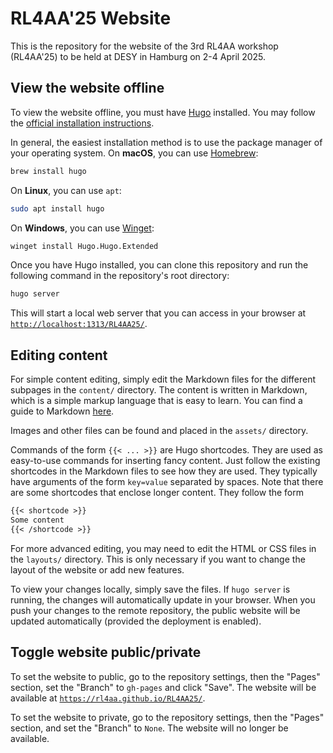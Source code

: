 # RL4AA'25 Website

This is the repository for the website of the 3rd RL4AA workshop (RL4AA'25) to be held at DESY in Hamburg on 2-4 April 2025.

## View the website offline

To view the website offline, you must have [Hugo](https://gohugo.io/) installed. You may follow the [official installation instructions](https://gohugo.io/installation/).

In general, the easiest installation method is to use the package manager of your operating system. On **macOS**, you can use [Homebrew](https://brew.sh/):

```bash
brew install hugo
```

On **Linux**, you can use `apt`:

```bash
sudo apt install hugo
```

On **Windows**, you can use [Winget](https://docs.microsoft.com/en-us/windows/package-manager/winget/):

```bash
winget install Hugo.Hugo.Extended
```

Once you have Hugo installed, you can clone this repository and run the following command in the repository's root directory:

```bash
hugo server
```

This will start a local web server that you can access in your browser at [`http://localhost:1313/RL4AA25/`](http://localhost:1313/RL4AA25/).

## Editing content

For simple content editing, simply edit the Markdown files for the different subpages in the `content/` directory. The content is written in Markdown, which is a simple markup language that is easy to learn. You can find a guide to Markdown [here](https://www.markdownguide.org/).

Images and other files can be found and placed in the `assets/` directory.

Commands of the form `{{< ... >}}` are Hugo shortcodes. They are used as easy-to-use commands for inserting fancy content. Just follow the existing shortcodes in the Markdown files to see how they are used. They typically have arguments of the form `key=value` separated by spaces. Note that there are some shortcodes that enclose longer content. They follow the form

```markdown
{{< shortcode >}}
Some content
{{< /shortcode >}}
```

For more advanced editing, you may need to edit the HTML or CSS files in the `layouts/` directory. This is only necessary if you want to change the layout of the website or add new features.

To view your changes locally, simply save the files. If `hugo server` is running, the changes will automatically update in your browser. When you push your changes to the remote repository, the public website will be updated automatically (provided the deployment is enabled).

## Toggle website public/private

To set the website to public, go to the repository settings, then the "Pages" section, set the "Branch" to `gh-pages` and click "Save". The website will be available at [`https://rl4aa.github.io/RL4AA25/`](https://rl4aa.github.io/RL4AA25/).

To set the website to private, go to the repository settings, then the "Pages" section, and set the "Branch" to `None`. The website will no longer be available.
